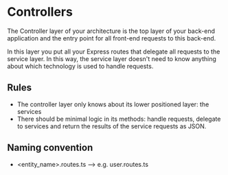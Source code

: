 # Controllers

The Controller layer of your architecture is the top layer of your back-end application and the entry point for all front-end requests to this back-end.

In this layer you put all your Express routes that delegate all requests to the service layer. In this way, the service layer doesn't need to know anything about which technology is used to handle requests.

## Rules

- The controller layer only knows about its lower positioned layer: the services
- There should be minimal logic in its methods: handle requests, delegate to services and return the results of the service requests as JSON.

## Naming convention

- \<entity_name\>.routes.ts --> e.g. user.routes.ts
